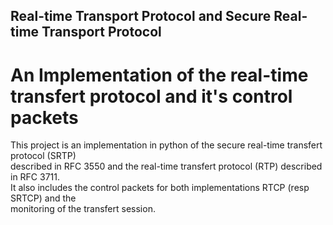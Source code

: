 ## Real-time Transport Protocol and Secure Real-time Transport Protocol

# An Implementation of the real-time transfert protocol and it's control packets

This project is an implementation in python of the secure real-time transfert protocol (SRTP)  
described in RFC 3550 and the real-time transfert protocol (RTP) described in RFC 3711.  
It also includes the control packets for both implementations RTCP (resp SRTCP) and the  
monitoring of the transfert session.
